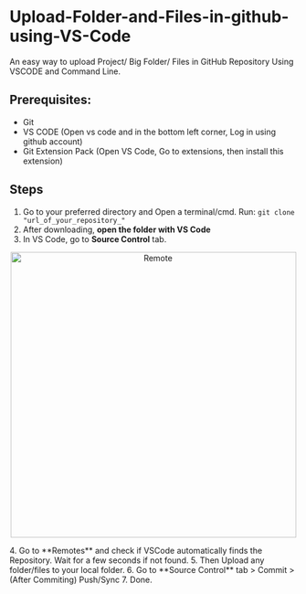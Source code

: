 # Upload-Folder-and-Files-in-github-using-VS-Code
An easy way to upload Project/ Big Folder/ Files in GitHub Repository Using VSCODE and Command Line.

## Prerequisites:
* Git
* VS CODE (Open vs code and in the bottom left corner, Log in using github account)
* Git Extension Pack (Open VS Code, Go to extensions, then install this extension)



## Steps
1. Go to your preferred directory and Open a terminal/cmd. Run:
```git clone "url_of_your_repository_"```
2. After downloading, **open the folder with VS Code**
3. In VS Code, go to **Source Control** tab.
<p align="center">
  <img src="https://github.com/Risvy/Easy-Way-to-Upload-Folders-in-github-using-VS-Code/blob/main/Capture.PNG" width="500" title="Remote">
</p>
4. Go to **Remotes** and check if VSCode automatically finds the Repository. Wait for a few seconds if not found.
5. Then Upload any folder/files to your local folder.
6. Go to  **Source Control** tab > Commit > (After Commiting) Push/Sync
7. Done.
